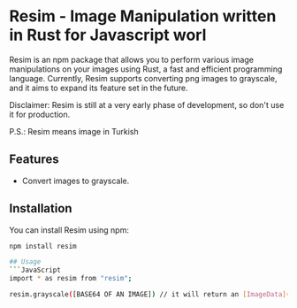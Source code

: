 # Resim - Image Manipulation written in Rust for Javascript worl

Resim is an npm package that allows you to perform various image manipulations on your images using Rust, a fast and efficient programming language. Currently, Resim supports converting png images to grayscale, and it aims to expand its feature set in the future.

Disclaimer: Resim is still at a very early phase of development, so don't use it for production.

P.S.: Resim means image in Turkish

## Features

- Convert images to grayscale.

## Installation

You can install Resim using npm:

```bash
npm install resim

## Usage
```JavaScript
import * as resim from "resim";

resim.grayscale([BASE64 OF AN IMAGE]) // it will return an [ImageData](https://developer.mozilla.org/en-US/docs/Web/API/ImageData/ImageData)
